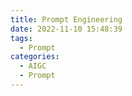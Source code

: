 ```yaml
---
title: Prompt Engineering
date: 2022-11-10 15:48:39
tags:
  - Prompt
categories: 
  - AIGC
  - Prompt  
---
```


<p></p>
<!-- more -->